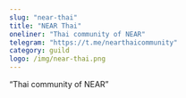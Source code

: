 ```yaml
---
slug: "near-thai"
title: "NEAR Thai"
oneliner: "Thai community of NEAR"
telegram: "https://t.me/nearthaicommunity"
category: guild
logo: /img/near-thai.png
---
```


“Thai community of NEAR”

